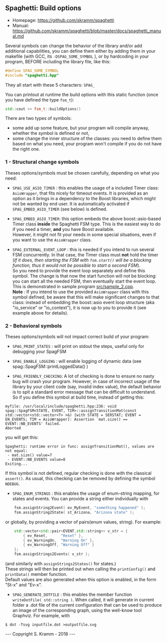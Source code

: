 
## Spaghetti: Build options

- Homepage: https://github.com/skramm/spaghetti
- Manual: https://github.com/skramm/spaghetti/blob/master/docs/spaghetti_manual.md

Several symbols can change the behavior of the library and/or add additional capabilities, you can define them either by adding them in your makefile
(with GCC, its ```-DSPAG_SOME_SYMBOL``` ), or by hardcoding in your program, BEFORE including the library file, like this:

```C++
#define SPAG_SOME_SYMBOL
#include "spaghetti.hpp"
```

They all start with these 5 characters: ```SPAG_```

You can printout at runtime the build options with this static function (once you have defined the type ```fsm_t```):
```C++
std::cout << fsm_t::buildOptions()
```

There are two types of symbols:
* some add up some feature, but your program will compile anyway, whether the symbol is defined or not,
* some change the inner structure of the classes: you need to define them based on what you need, your program won't compile if you do not have the right one.

### 1 - Structural change symbols

Theses options/symbols must be chosen carefully, depending on what you need:

* ```SPAG_USE_ASIO_TIMER``` : this enables the usage of a included Timer class: ```AsioWrapper```, that fits nicely for timeout events.
It is provided as an option as it brings in a dependency to the Boost libraries, which might not be wanted by end user.
It is automatically activated if ```SPAG_EMBED_ASIO_TIMER``` (see below) is defined.

* ```SPAG_EMBED_ASIO_TIMER```: this option embeds the above boost::asio-based Timer class **inside** the Spaghetti FSM type.
This is the easiest way to do if you need a timer, **and** you have Boost available.<br>
However, it might not fit your needs in some special situations, even if you want to use the ```AsioWrapper``` class.

* ```SPAG_EXTERNAL_EVENT_LOOP``` : this is needed if you intend to run several FSM concurrently.
In that case, the Timer class must **not** hold the timer
(*If it does, then starting the FSM with ```fsm.start()``` will be a blocking function, thus it would not be possible to start a second FSM*).<br>
So you need to provide the event loop separately and define this symbol.
The change is that now the start function will not be blocking:
you can start all the needed FSM, then eventually start the event loop.
This is demonstrated in sample program [src/sample_2.cpp](../../../tree/master/src/sample_2.cpp).<br>
**Note** : If you intend to use the provided ```AsioWrapper``` class with this symbol defined, be aware that this will make significant changes to that class: instead of embedding the boost::asio event loop structure (aka "io_service" or "io_context"), it is now up to you to provide it (see example above for details).

### 2 - Behavioral symbols

Theses options/symbols will not impact correct build of your program:

* ```SPAG_PRINT_STATES``` : will print on stdout the steps, useful only for debugging your SpagFSM

* ```SPAG_ENABLE_LOGGING``` : will enable logging of dynamic data (see spag::SpagFSM::printLoggedData() )

* ```SPAG_FRIENDLY_CHECKING```: A lot of checking is done to ensure no nasty bug will crash your program.
However, in case of incorrect usage of the library by your client code (say, invalid index value),
the default behavior is to spit a standard error message that can be difficult to understand.
So if you define this symbol at build time, instead of getting this:
```
myfile: /usr/local/include/spaghetti.hpp:236: void spag::SpagFSM<STATE, EVENT, TIM>::assignTransitionMat(const std::vector<std::vector<T> >&) [with STATE = SERSTAT; EVENT = EN_EVENTS; TIM = AsioWrapper]: Assertion `mat.size() == EVENT::NB_EVENTS' failed.
Aborted
```
you will get this:
```
Spaghetti: runtime error in func: assignTransitionMat(), values are not equal:
 - mat.size() value=7
 - EVENT::NB_EVENTS value=8
Exiting...
```
If this symbol is not defined, regular checking is done with the classical ```assert()```. As usual, this checking can be removed by defining the symbol ```NDEBUG```.
* ```SPAG_ENUM_STRINGS``` : this enables the usage of enum-string mapping, for states and events.
You can provide a string either individually with
```C++
	fsm.assignString2Event( ev_MyEvent, "something happened" );
	fsm.assignString2State( st_Arizona, "Arizona state" );
```
or globally, by providing a vector of pairs(enum values, string). For example:
```C++
	std::vector<std::pair<EVENT,std::string>> v_str = {
		{ ev_Reset,      "Reset" },
		{ ev_WarningOn,  "Warning On" },
		{ ev_WarningOff, "Warning Off" }
	};
	fsm.assignStrings2Events( v_str );
```
(and similarly with ```assignStrings2States()``` for states.)
<br>
These strings will then be printed out when calling the ```printConfig()``` and ```printData()``` member function.
<br>
Default values are also generated when this option is enabled, in the form "St-x" and "Ev-x".
* ```SPAG_GENERATE_DOTFILE``` : this enables the member function ```writeDotFile( std::string )```.
When called, it will generate in current folder a .dot file of the current configuration that can be used to produce an image of the corresponding graph, using the well-know tool Graphviz.
For example, with
```
$ dot -Tsvg inputfile.dot >outputfile.svg
```




--- Copyright S. Kramm - 2018 ---
